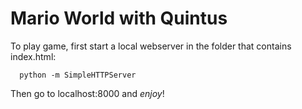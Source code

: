 # Mario World with Quintus

To play game, first start a local webserver in the folder that contains index.html:
```(bash)
  python -m SimpleHTTPServer
```
Then go to localhost:8000 and _enjoy_!
